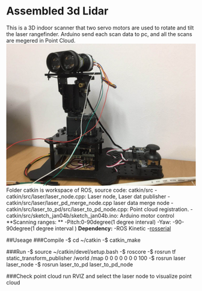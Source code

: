 # Assembled 3d Lidar
This is a 3D indoor scanner that two servo motors are used to rotate and tilt the laser rangefinder. Arduino send each scan data to pc, and all the scans are megered in Point Cloud.  
![3D LIDAR](https://github.com/FAN5GA/assembled_3D_lidar/raw/master/lidar.jpg)  
Folder catkin is  workspace of ROS, source code: catkin/src
-catkin/src/laser/laser_node.cpp: Laser node, Laser dat publisher
-catkin/src/laser/laser_pd_merge_node.cpp laser data merge node
-catkin/src/laser_to_pd/src/laser_to_pd_node.cpp: Point cloud registration.
-catkin/src/sketch_jan04b/sketch_jan04b.ino: Arduino motor control 
**Scanning ranges: **
-Pitch:0-90degree(1 degree interval)
-Yaw: -90-90degree(1 degree interval )
**Dependency:**
-ROS Kinetic
-[rosserial](http://wiki.ros.org/rosserial)

##Useage
###Compile
-$ cd ~/catkin
-$ catkin_make

###Run
-$ source ~/catkin/devel/setup.bash
-$ roscore
-$ rosrun tf static_transform_publisher /world /map 0 0 0 0 0 0 0 100
-$ rosrun laser laser_node
-$ rosrun laser_to_pd laser_to_pd_node 

###Check point cloud 
run RVIZ and select the laser node to visualize point cloud


